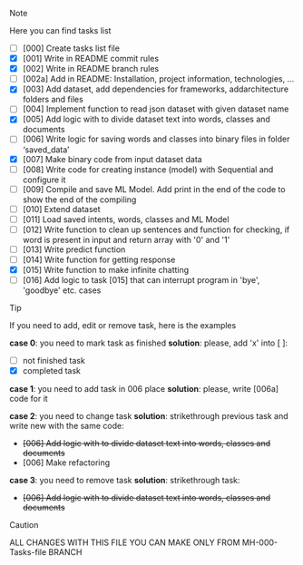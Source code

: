 > [!NOTE]
> Here you can find tasks list

- [ ] [000] Create tasks list file
- [x] [001] Write in README commit rules
- [x] [002] Write in README branch rules
- [ ] [002a] Add in README: Installation, project information, technologies, ...
- [x] [003] Add dataset, add dependencies for frameworks, addarchitecture folders and files
- [ ] [004] Implement function to read json dataset with given dataset name
- [x] [005] Add logic with to divide dataset text into words, classes and documents
- [ ] [006] Write logic for saving words and classes into binary files in folder ‘saved_data’ 
- [x] [007] Make binary code from input dataset data
- [ ] [008] Write code for creating instance (model) with Sequential and configure it
- [ ] [009] Compile and save ML Model. Add print in the end of the code to show the end of the 
compiling
- [ ] [010] Extend dataset
- [ ] [011] Load saved intents, words, classes and ML Model
- [ ] [012] Write function to clean up sentences and function for checking, if word is present in input and return array with '0' and '1'
- [ ] [013] Write predict function
- [ ] [014] Write function for getting response
- [x] [015] Write function to make infinite chatting
- [ ] [016] Add logic to task [015] that can interrupt program in 'bye', 'goodbye' etc. cases

> [!TIP]
> If you need to add, edit or remove task, here is the examples

**case 0**: you need to mark task as finished
**solution**: please, add 'x' into [ ]: 
- [ ] not finished task
- [x] completed task

**case 1**: you need to add task in 006 place
**solution**: please, write [006a] code for it

**case 2**: you need to change task
**solution**: strikethrough previous task and write new with the same code:
- ~~[006] Add logic with to divide dataset text into words, classes and documents~~
- [006] Make refactoring

**case 3**: you need to remove task
**solution**: strikethrough task:
- ~~[006] Add logic with to divide dataset text into words, classes and documents~~
> [!CAUTION]
> ALL CHANGES WITH THIS FILE YOU CAN MAKE ONLY FROM MH-000-Tasks-file BRANCH